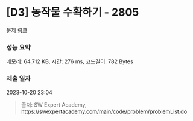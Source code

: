 # [D3] 농작물 수확하기 - 2805 

[문제 링크](https://swexpertacademy.com/main/code/problem/problemDetail.do?contestProbId=AV7GLXqKAWYDFAXB) 

### 성능 요약

메모리: 64,712 KB, 시간: 276 ms, 코드길이: 782 Bytes

### 제출 일자

2023-10-20 23:04



> 출처: SW Expert Academy, https://swexpertacademy.com/main/code/problem/problemList.do
